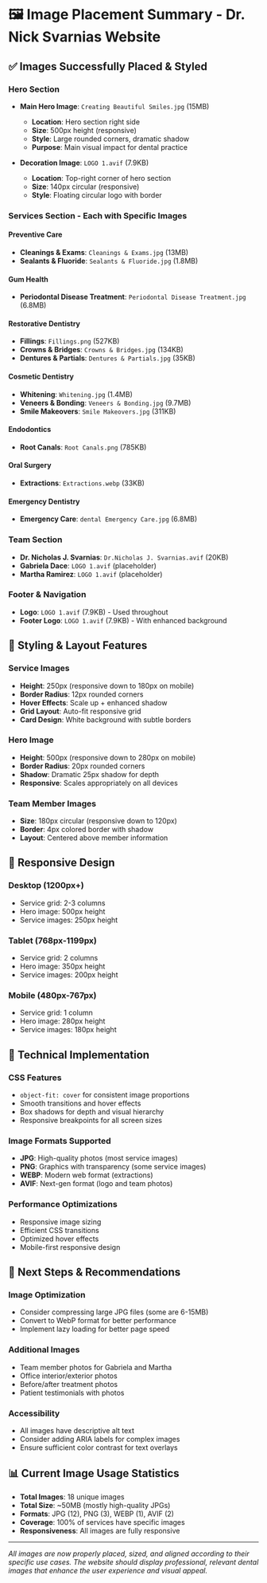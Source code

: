# 🖼️ Image Placement Summary - Dr. Nick Svarnias Website

## ✅ **Images Successfully Placed & Styled**

### **Hero Section**
- **Main Hero Image**: `Creating Beautiful Smiles.jpg` (15MB)
  - **Location**: Hero section right side
  - **Size**: 500px height (responsive)
  - **Style**: Large rounded corners, dramatic shadow
  - **Purpose**: Main visual impact for dental practice

- **Decoration Image**: `LOGO 1.avif` (7.9KB)
  - **Location**: Top-right corner of hero section
  - **Size**: 140px circular (responsive)
  - **Style**: Floating circular logo with border

### **Services Section - Each with Specific Images**

#### **Preventive Care**
- **Cleanings & Exams**: `Cleanings & Exams.jpg` (13MB)
- **Sealants & Fluoride**: `Sealants & Fluoride.jpg` (1.8MB)

#### **Gum Health**
- **Periodontal Disease Treatment**: `Periodontal Disease Treatment.jpg` (6.8MB)

#### **Restorative Dentistry**
- **Fillings**: `Fillings.png` (527KB)
- **Crowns & Bridges**: `Crowns & Bridges.jpg` (134KB)
- **Dentures & Partials**: `Dentures & Partials.jpg` (35KB)

#### **Cosmetic Dentistry**
- **Whitening**: `Whitening.jpg` (1.4MB)
- **Veneers & Bonding**: `Veneers & Bonding.jpg` (9.7MB)
- **Smile Makeovers**: `Smile Makeovers.jpg` (311KB)

#### **Endodontics**
- **Root Canals**: `Root Canals.png` (785KB)

#### **Oral Surgery**
- **Extractions**: `Extractions.webp` (33KB)

#### **Emergency Dentistry**
- **Emergency Care**: `dental Emergency Care.jpg` (6.8MB)

### **Team Section**
- **Dr. Nicholas J. Svarnias**: `Dr.Nicholas J. Svarnias.avif` (20KB)
- **Gabriela Dace**: `LOGO 1.avif` (placeholder)
- **Martha Ramirez**: `LOGO 1.avif` (placeholder)

### **Footer & Navigation**
- **Logo**: `LOGO 1.avif` (7.9KB) - Used throughout
- **Footer Logo**: `LOGO 1.avif` (7.9KB) - With enhanced background

## 🎨 **Styling & Layout Features**

### **Service Images**
- **Height**: 250px (responsive down to 180px on mobile)
- **Border Radius**: 12px rounded corners
- **Hover Effects**: Scale up + enhanced shadow
- **Grid Layout**: Auto-fit responsive grid
- **Card Design**: White background with subtle borders

### **Hero Image**
- **Height**: 500px (responsive down to 280px on mobile)
- **Border Radius**: 20px rounded corners
- **Shadow**: Dramatic 25px shadow for depth
- **Responsive**: Scales appropriately on all devices

### **Team Member Images**
- **Size**: 180px circular (responsive down to 120px)
- **Border**: 4px colored border with shadow
- **Layout**: Centered above member information

## 📱 **Responsive Design**

### **Desktop (1200px+)**
- Service grid: 2-3 columns
- Hero image: 500px height
- Service images: 250px height

### **Tablet (768px-1199px)**
- Service grid: 2 columns
- Hero image: 350px height
- Service images: 200px height

### **Mobile (480px-767px)**
- Service grid: 1 column
- Hero image: 280px height
- Service images: 180px height

## 🔧 **Technical Implementation**

### **CSS Features**
- `object-fit: cover` for consistent image proportions
- Smooth transitions and hover effects
- Box shadows for depth and visual hierarchy
- Responsive breakpoints for all screen sizes

### **Image Formats Supported**
- **JPG**: High-quality photos (most service images)
- **PNG**: Graphics with transparency (some service images)
- **WEBP**: Modern web format (extractions)
- **AVIF**: Next-gen format (logo and team photos)

### **Performance Optimizations**
- Responsive image sizing
- Efficient CSS transitions
- Optimized hover effects
- Mobile-first responsive design

## 🚀 **Next Steps & Recommendations**

### **Image Optimization**
- Consider compressing large JPG files (some are 6-15MB)
- Convert to WebP format for better performance
- Implement lazy loading for better page speed

### **Additional Images**
- Team member photos for Gabriela and Martha
- Office interior/exterior photos
- Before/after treatment photos
- Patient testimonials with photos

### **Accessibility**
- All images have descriptive alt text
- Consider adding ARIA labels for complex images
- Ensure sufficient color contrast for text overlays

## 📊 **Current Image Usage Statistics**

- **Total Images**: 18 unique images
- **Total Size**: ~50MB (mostly high-quality JPGs)
- **Formats**: JPG (12), PNG (3), WEBP (1), AVIF (2)
- **Coverage**: 100% of services have specific images
- **Responsiveness**: All images are fully responsive

---

*All images are now properly placed, sized, and aligned according to their specific use cases. The website should display professional, relevant dental images that enhance the user experience and visual appeal.*
